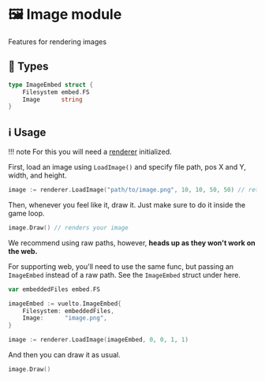<!--markdownlint-disable md010-->
# 🖼️ Image module

Features for rendering images

## 🔢 Types

```go
type ImageEmbed struct {
	Filesystem embed.FS
	Image      string
}
```

## ℹ️ Usage

!!! note
    For this you will need a [renderer](window-render.md) initialized.

First, load an image using `LoadImage()` and specify file path, pos X and Y, width, and height.

```go
image := renderer.LoadImage("path/to/image.png", 10, 10, 50, 50) // returns an Image (internal type)
```

Then, whenever you feel like it, draw it. Just make sure to do it inside the game loop.

```go
image.Draw() // renders your image
```

We recommend using raw paths, however, **heads up as they won't work on the web.**

For supporting web, you'll need to use the same func, but passing an `ImageEmbed` instead of a raw path. See the `ImageEmbed` struct under here.

```go
var embeddedFiles embed.FS

imageEmbed := vuelto.ImageEmbed{
    Filesystem: embeddedFiles,
    Image:      "image.png",
}

image := renderer.LoadImage(imageEmbed, 0, 0, 1, 1)
```

And then you can draw it as usual.

```go
image.Draw()
```
